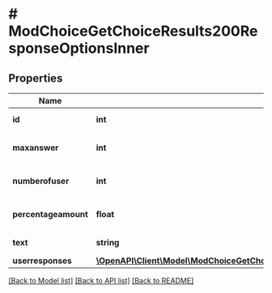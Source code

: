 # # ModChoiceGetChoiceResults200ResponseOptionsInner

## Properties

Name | Type | Description | Notes
------------ | ------------- | ------------- | -------------
**id** | **int** | choice instance id | [optional]
**maxanswer** | **int** | maximum number of answers | [optional]
**numberofuser** | **int** | number of users answers | [optional] [default to null]
**percentageamount** | **float** | percentage of users answers | [optional] [default to null]
**text** | **string** | text of the choice | [optional]
**userresponses** | [**\OpenAPI\Client\Model\ModChoiceGetChoiceResults200ResponseOptionsInnerUserresponsesInner[]**](ModChoiceGetChoiceResults200ResponseOptionsInnerUserresponsesInner.md) |  | [optional]

[[Back to Model list]](../../README.md#models) [[Back to API list]](../../README.md#endpoints) [[Back to README]](../../README.md)
